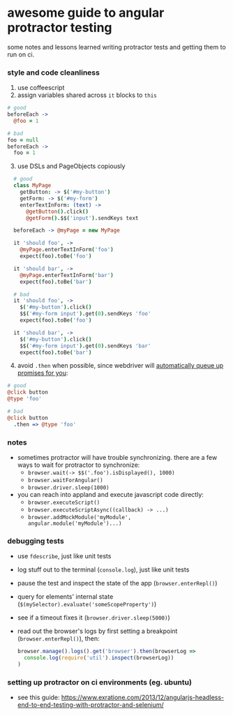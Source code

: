 # awesome guide to angular protractor testing

some notes and lessons learned writing protractor tests and getting them to run on ci.

### style and code cleanliness

1. use coffeescript
2. assign variables shared across `it` blocks to `this`

  ```coffee
  # good
  beforeEach ->
    @foo = 1

  # bad
  foo = null
  beforeEach ->
    foo = 1
  ```
3. use DSLs and PageObjects copiously

  ```coffee
    # good
    class MyPage
      getButton: -> $('#my-button')
      getForm: -> $('#my-form')
      enterTextInForm: (text) ->
        @getButton().click()
        @getForm().$$('input').sendKeys text

    beforeEach -> @myPage = new MyPage

    it 'should foo', ->
      @myPage.enterTextInForm('foo')
      expect(foo).toBe('foo')

    it 'should bar', ->
      @myPage.enterTextInForm('bar')
      expect(foo).toBe('bar')

    # bad
    it 'should foo', ->
      $('#my-button').click()
      $$('#my-form input').get(0).sendKeys 'foo'
      expect(foo).toBe('foo')

    it 'should bar', ->
      $('#my-button').click()
      $$('#my-form input').get(0).sendKeys 'bar'
      expect(foo).toBe('bar')
  ```
4. avoid `.then` when possible, since webdriver will [automatically queue up promises for you](http://angular.github.io/protractor/#/control-flow#promises-and-the-control-flow):

  ```coffee
  # good
  @click button
  @type 'foo'

  # bad
  @click button
    .then => @type 'foo'
  ```

### notes

- sometimes protractor will have trouble synchronizing. there are a few ways to wait for protractor to synchronize:
  - `browser.wait(-> $$('.foo').isDisplayed(), 1000)`
  - `browser.waitForAngular()`
  - `browser.driver.sleep(1000)`
- you can reach into appland and execute javascript code directly:
  - `browser.executeScript()`
  - `browser.executeScriptAsync((callback) -> ...)`
  - `browser.addMockModule('myModule', angular.module('myModule')...)`

### debugging tests

- use `fdescribe`, just like unit tests
- log stuff out to the terminal (`console.log`), just like unit tests
- pause the test and inspect the state of the app (`browser.enterRepl()`)
- query for elements' internal state (`$(mySelector).evaluate('someScopeProperty')`)
- see if a timeout fixes it (`browser.driver.sleep(5000)`)
- read out the browser's logs by first setting a breakpoint (`browser.enterRepl()`), then:

   ```js
   browser.manage().logs().get('browser').then(browserLog =>
     console.log(require('util').inspect(browserLog))
   )
   ```

### setting up protractor on ci environments (eg. ubuntu)

- see this guide: https://www.exratione.com/2013/12/angularjs-headless-end-to-end-testing-with-protractor-and-selenium/